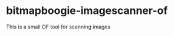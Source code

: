 bitmapboogie-imagescanner-of
============================

This is a small OF tool for scanning images
